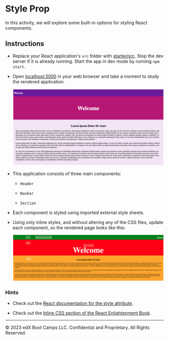 # Style Prop

In this activity, we will explore some built-in options for styling React components.

## Instructions

* Replace your React application's `src` folder with [starter/src](starter/src). Stop the dev server if it is already running. Start the app in dev mode by running `npm start`.

* Open [localhost:3000](http://localhost:3000) in your web browser and take a moment to study the rendered application.

  ![Initial Page](images/01-InitialPage.png)

* This application consists of three main components:

  * `Header`

  * `Navbar`

  * `Section`

* Each component is styled using imported external style sheets.

* Using only inline styles, and without altering any of the CSS files, update each component, so the rendered page looks like this:

  ![Inline Styled Page](images/02-InlineStyled.png)

### Hints

* Check out the [React documentation for the style attribute](https://facebook.github.io/react/docs/dom-elements.html#style).

* Check out the [Inline CSS section of the React Enlightenment Book](https://www.reactenlightenment.com/react-jsx/5.6.html).

---

© 2023 edX Boot Camps LLC. Confidential and Proprietary. All Rights Reserved.

